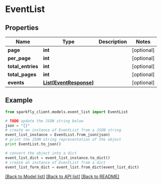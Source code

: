 # EventList


## Properties
Name | Type | Description | Notes
------------ | ------------- | ------------- | -------------
**page** | **int** |  | [optional] 
**per_page** | **int** |  | [optional] 
**total_entries** | **int** |  | [optional] 
**total_pages** | **int** |  | [optional] 
**events** | [**List[EventResponse]**](EventResponse.md) |  | [optional] 

## Example

```python
from sparkfly_client.models.event_list import EventList

# TODO update the JSON string below
json = "{}"
# create an instance of EventList from a JSON string
event_list_instance = EventList.from_json(json)
# print the JSON string representation of the object
print EventList.to_json()

# convert the object into a dict
event_list_dict = event_list_instance.to_dict()
# create an instance of EventList from a dict
event_list_form_dict = event_list.from_dict(event_list_dict)
```
[[Back to Model list]](../README.md#documentation-for-models) [[Back to API list]](../README.md#documentation-for-api-endpoints) [[Back to README]](../README.md)


